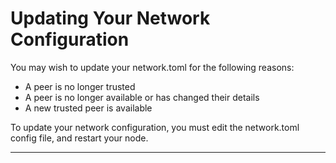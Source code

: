 # Updating Your Network Configuration

You may wish to update your network.toml for the following reasons:

* A peer is no longer trusted
* A peer is no longer available or has changed their details
* A new trusted peer is available

To update your network configuration, you must edit the network.toml config file, and restart your node.

****
